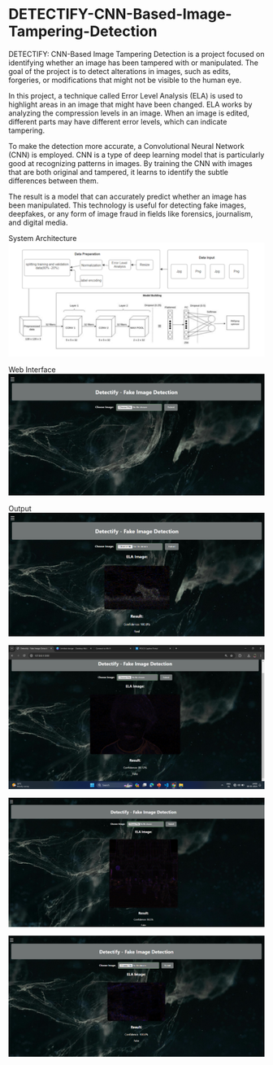 # DETECTIFY-CNN-Based-Image-Tampering-Detection
DETECTIFY: CNN-Based Image Tampering Detection is a project focused on identifying whether an image has been tampered with or manipulated. The goal of the project is to detect alterations in images, such as edits, forgeries, or modifications that might not be visible to the human eye.

In this project, a technique called Error Level Analysis (ELA) is used to highlight areas in an image that might have been changed. ELA works by analyzing the compression levels in an image. When an image is edited, different parts may have different error levels, which can indicate tampering.

To make the detection more accurate, a Convolutional Neural Network (CNN) is employed. CNN is a type of deep learning model that is particularly good at recognizing patterns in images. By training the CNN with images that are both original and tampered, it learns to identify the subtle differences between them.

The result is a model that can accurately predict whether an image has been manipulated. This technology is useful for detecting fake images, deepfakes, or any form of image fraud in fields like forensics, journalism, and digital media.

System Architecture
![Uploading image.png…](https://github.com/Darshants6364/DETECTIFY-CNN-Based-Image-Tampering-Detection/blob/2a278aa243af78a81d23d7d39a4646c812257e5d/archi.png)


Web Interface
![image_alt](https://github.com/Darshants6364/DETECTIFY-CNN-Based-Image-Tampering-Detection/blob/96845a0a5cb6804c645c10874893bf08c496f422/Screenshot%202024-02-16%20231520.png)

Output
![image_alt](https://github.com/Darshants6364/DETECTIFY-CNN-Based-Image-Tampering-Detection/blob/500ec413075c0d389b119a5b6e9ad57eeda83c30/Screenshot%202024-02-16%20234715.png)

![image_alt](https://github.com/Darshants6364/DETECTIFY-CNN-Based-Image-Tampering-Detection/blob/7fddef596228c620261fb60fd4170ae23762a024/Screenshot%202024-05-09%20140704.png)

![image_alt](https://github.com/Darshants6364/DETECTIFY-CNN-Based-Image-Tampering-Detection/blob/7fddef596228c620261fb60fd4170ae23762a024/Screenshot%202024-04-24%20015216.png)

![image_alt](https://github.com/Darshants6364/DETECTIFY-CNN-Based-Image-Tampering-Detection/blob/500ec413075c0d389b119a5b6e9ad57eeda83c30/Screenshot%202024-04-24%20021303.png)
